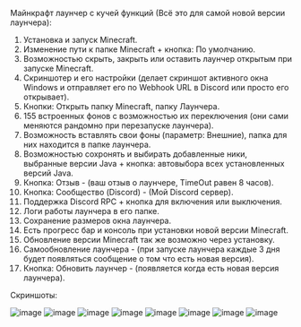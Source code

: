 Майнкрафт лаунчер с кучей функций (Всё это для самой новой версии лаунчера):

1) Установка и запуск Minecraft.
2) Изменение пути к папке Minecraft + кнопка: По умолчанию.
3) Возможностью скрыть, закрыть или оставить лаунчер открытым при запуске Minecraft.
4) Скриншотер и его настройки (делает скриншот активного окна Windows и отправляет его по Webhook URL в Discord или просто его открывает).
5) Кнопки: Открыть папку Minecraft, папку Лаунчера.
6) 155 встроенных фонов с возможностью их переключения (они сами меняются рандомно при перезапуске лаунчера).
7) Возможность вставлять свои фоны (параметр: Внешние), папка для них находится в папке лаунчера.
8) Возможностью сохронять и выбирать добавленные ники, выбранные версии Java + кнопка: автовыбора всех установленных версий Java.
9) Кнопка: Отзыв - (ваш отзыв о лаунчере, TimeOut равен 8 часов).
10) Кнопка: Сообщество (Discord) - (Мой Discord сервер).
11) Поддержка Discord RPC + кнопка для включения или выключения.
12) Логи работы лаунчера в его папке.
13) Сохранение размеров окна лаунчера.
14) Есть прогресс бар и консоль при установки новой версии Minecraft.
15) Обновление версии Minecraft так же возможно через установку.
16) Самообновление лаунчера - (при запуске лаунчера каждые 3 дня будет появляться сообщение о том что есть новая версия).
17) Кнопка: Обновить лаунчер - (появляется когда есть новая версия лаунчера).

Скриншоты:

![image](https://github.com/user-attachments/assets/f4b6b2e7-4018-48ad-9b27-749052c13c49)
![image](https://github.com/user-attachments/assets/ebcd85ae-c6de-4462-a3d2-1a7b354cd2d8)
![image](https://github.com/user-attachments/assets/f95af8af-9b30-46c8-8deb-94f9d755164c)
![image](https://github.com/user-attachments/assets/8d2d34b3-e546-4d98-bb70-a0f731d3271a)
![image](https://github.com/user-attachments/assets/30f21e99-4b6c-4b9b-afae-52f4af2b3991)
![image](https://github.com/user-attachments/assets/ed66457b-aba6-47af-8d0d-5c949a1688f2)
![image](https://github.com/user-attachments/assets/635d92b7-a8a5-4739-b2a3-bfcf90aeb74a)
![image](https://github.com/user-attachments/assets/c9f1ef55-7024-472f-aaf1-9395c5105f82)
